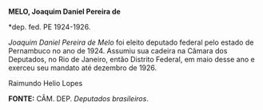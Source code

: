 **MELO, Joaquim Daniel Pereira de**

\*dep. fed. PE 1924-1926.

*Joaquim Daniel Pereira de Melo* foi eleito deputado federal pelo estado
de Pernambuco no ano de 1924. Assumiu sua cadeira na Câmara dos
Deputados, no Rio de Janeiro, então Distrito Federal, em maio desse ano
e exerceu seu mandato até dezembro de 1926.

Raimundo Helio Lopes

**FONTE:** CÂM. DEP. *Deputados brasileiros*.
